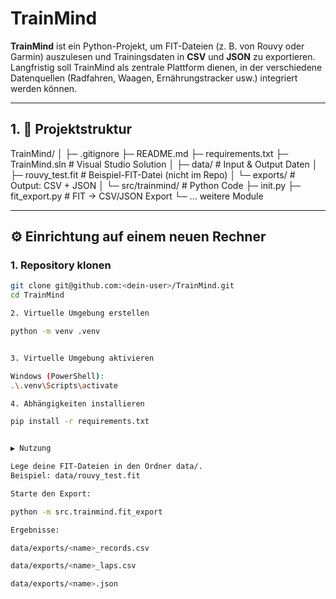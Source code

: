 ﻿# TrainMind

**TrainMind** ist ein Python-Projekt, um FIT-Dateien (z. B. von Rouvy oder Garmin) auszulesen und Trainingsdaten in **CSV** und **JSON** zu exportieren.  
Langfristig soll TrainMind als zentrale Plattform dienen, in der verschiedene Datenquellen (Radfahren, Waagen, Ernährungstracker usw.) integriert werden können.  

---

## 1. 📂 Projektstruktur

TrainMind/
│
├─ .gitignore
├─ README.md
├─ requirements.txt
├─ TrainMind.sln # Visual Studio Solution
│
├─ data/ # Input & Output Daten
│ ├─ rouvy_test.fit # Beispiel-FIT-Datei (nicht im Repo)
│ └─ exports/ # Output: CSV + JSON
│
└─ src/trainmind/ # Python Code
├─ init.py
├─ fit_export.py # FIT → CSV/JSON Export
└─ ... weitere Module



---

## ⚙️ Einrichtung auf einem neuen Rechner

### 1. Repository klonen
```bash
git clone git@github.com:<dein-user>/TrainMind.git
cd TrainMind

2. Virtuelle Umgebung erstellen

python -m venv .venv


3. Virtuelle Umgebung aktivieren

Windows (PowerShell):
.\.venv\Scripts\activate

4. Abhängigkeiten installieren

pip install -r requirements.txt


▶️ Nutzung

Lege deine FIT-Dateien in den Ordner data/.
Beispiel: data/rouvy_test.fit

Starte den Export:

python -m src.trainmind.fit_export

Ergebnisse:

data/exports/<name>_records.csv

data/exports/<name>_laps.csv

data/exports/<name>.json


